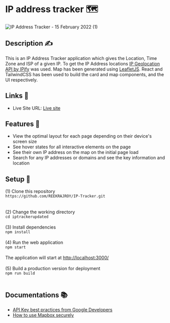 # IP address tracker 🗺️

![IP Address Tracker - 15 February 2022 (1)](https://user-images.githubusercontent.com/55712612/154151917-4ec7da9b-fcdf-426a-a3df-b75ee9c55a5f.gif)

## Description ✍️
This is an IP Address Tracker application which gives the Location, Time Zone and ISP of a given IP. To get the IP Address locations [IP Geolocation API by IPify](https://geo.ipify.org/) was used. Map has been generated using [LeafletJS](https://leafletjs.com/). React and TailwindCSS has been used to build the card and map components, and the UI respectively.

## Links 🔗
- Live Site URL: [Live site](https://iptrackersawo.netlify.app/)

## Features 🤹
- View the optimal layout for each page depending on their device's screen size
- See hover states for all interactive elements on the page
- See their own IP address on the map on the initial page load
- Search for any IP addresses or domains and see the key information and location

## Setup 🚀

(1) Clone this repository <br>
``https://github.com/REEKRAJROY/IP-Tracker.git`` <br><br><br>
(2) Change the working directory <br>
``cd iptrackerupdated`` <br><br>
(3) Install dependencies <br>
``npm install`` <br><br>
(4) Run the web application <br>
``npm start`` <br><br>
The application will start at [http://localhost:3000/](http://localhost:3000/) <br><br>
(5) Build a production version for deployment <br>
``npm run build`` <br><br>

## Documentations 📚

- [API Key best practices from Google Developers](https://developers.google.com/maps/api-key-best-practices)
- [How to use Mapbox securely](https://docs.mapbox.com/help/troubleshooting/how-to-use-mapbox-securely/)
